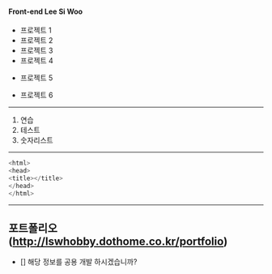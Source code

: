 #### Front-end Lee Si Woo
* 프로젝트 1
* 프로젝트 2
* 프로젝트 3
* 프로젝트 4
- 프로젝트 5
+ 프로젝트 6
--- 
1. 연습
2. 테스트
3. 숫자리스트
--- 

```c
<html>
<head>
<title></title>
</head>
</html>
```
---
포트폴리오(http://lswhobby.dothome.co.kr/portfolio)
---
* [] 해당 정보를 공용 개발 하시겠습니까?